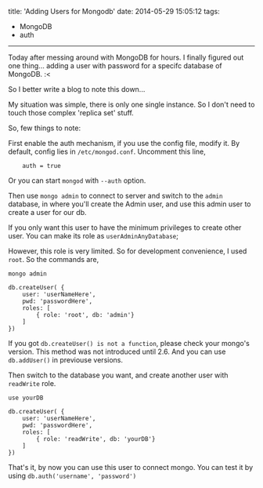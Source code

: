 title: 'Adding Users for Mongodb'
date: 2014-05-29 15:05:12
tags:
- MongoDB
- auth
---
Today after messing around with MongoDB for hours. I finally figured out one thing... adding a user with password for a specifc database of MongoDB. :<

So I better write a blog to note this down...

My situation was simple, there is only one single instance. So I don't need to touch those complex 'replica set' stuff.

So, few things to note:

First enable the auth mechanism, if you use the config file, modify it. By default, config lies in `/etc/mongod.conf`. Uncomment this line,

        auth = true
    
Or you can start `mongod` with `--auth` option.

Then use `mongo admin` to connect to server and switch to the `admin` database, in where you'll create the Admin user, and use this admin user to create a user for our db.

If you only want this user to have the minimum privileges to create other user. You can make its role as `userAdminAnyDatabase`;

However, this role is very limited. So for development convenience, I used `root`. So the commands are,
    
    mongo admin

    db.createUser( {
        user: 'userNameHere',
        pwd: 'passwordHere',
        roles: [
            { role: 'root', db: 'admin'}
        ]
    })

If you got `db.createUser() is not a function`, please check your mongo's version. This method was not introduced until 2.6. And you can use `db.addUser()` in previouse versions.

Then switch to the database you want, and create another user with `readWrite` role. 

    use yourDB

    db.createUser( {
        user: 'userNameHere',
        pwd: 'passwordHere',
        roles: [
            { role: 'readWrite', db: 'yourDB'}
        ]
    })

That's it, by now you can use this user to connect mongo. You can test it by using `db.auth('username', 'password')`

